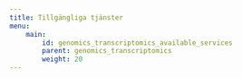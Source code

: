 ```yaml
---
title: Tillgängliga tjänster
menu:
    main:
        id: genomics_transcriptomics_available_services
        parent: genomics_transcriptomics
        weight: 20
---
```

